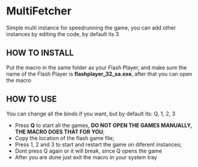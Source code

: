 # MultiFetcher

Simple multi instance for speedrunning the game, you can add other instances by editing the code, by default its 3
## HOW TO INSTALL
Put the macro in the same folder as your Flash Player, and make sure the name of the Flash Player is **flashplayer_32_sa.exe**, after that you can open the macro

## HOW TO USE
You can change all the binds if you want, but by default its: Q, 1, 2, 3

- Press **Q** to start all the games, **DO NOT OPEN THE GAMES MANUALLY, THE MACRO DOES THAT FOR YOU**;
-  Copy the location of the flash game file;
- Press 1, 2 and 3 to start and restart the game on diferent instances;
- Dont press Q again or it will break, since Q opens the game
- After you are done just exit the macro in your system tray
